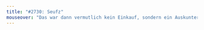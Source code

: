 ```yaml
---
title: "#2730: Seufz"
mouseover: "Das war dann vermutlich kein Einkauf, sondern ein Auskunter."
---
```

